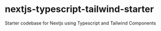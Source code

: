 # nextjs-typescript-tailwind-starter
Starter codebase for Nextjs using Typescript and Tailwind Components
